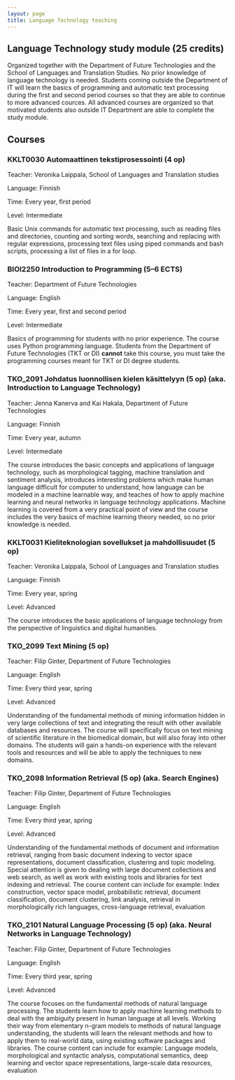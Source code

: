 ```yaml
---
layout: page
title: Language Technology teaching
---
```


## Language Technology study module (25 credits)
Organized together with the Department of Future Technologies and the School of Languages and Translation Studies. No prior knowledge of language technology is needed. Students coming outside the Department of IT will learn the basics of programming and automatic text processing during the first and second period courses so that they are able to continue to more advanced cources. All advanced courses are organized so that motivated students also outside IT Department are able to complete the study module.

## Courses

### KKLT0030 Automaattinen tekstiprosessointi (4 op)
Teacher: Veronika Laippala, School of Languages and Translation studies

Language: Finnish

Time: Every year, first period

Level: Intermediate

Basic Unix commands for automatic text processing, such as reading files and directories, counting and sorting words, searching and replacing with regular expressions, processing text files using piped commands and bash scripts, processing a list of files in a for loop.


### BIOI2250 Introduction to Programming (5–6 ECTS)
Teacher: Department of Future Technologies

Language: English

Time: Every year, first and second period

Level: Intermediate

Basics of programming for students with no prior experience. The course uses Python programming language. Students from the Department of Future Technologies (TKT or DI) **cannot** take this course, you must take the programming courses meant for TKT or DI degree students.


### TKO_2091 Johdatus luonnollisen kielen käsittelyyn (5 op) (aka. Introduction to Language Technology)
Teacher: Jenna Kanerva and Kai Hakala, Department of Future Technologies

Language: Finnish

Time: Every year, autumn

Level: Intermediate

The course introduces the basic concepts and applications of language technology, such as morphological tagging, machine translation and sentiment analysis, introduces interesting problems which make human language difficult for computer to understand, how language can be modeled in a machine learnable way, and teaches of how to apply machine learning and neural networks in language technology applications. Machine learning is covered from a very practical point of view and the course includes the very basics of machine learning theory needed, so no prior knowledge is needed.


### KKLT0031 Kieliteknologian sovellukset ja mahdollisuudet (5 op)
Teacher: Veronika Laippala, School of Languages and Translation studies

Language: Finnish

Time: Every year, spring

Level: Advanced

The course introduces the basic applications of language technology from the perspective of linguistics and digital humanities.


### TKO_2099 Text Mining (5 op)
Teacher: Filip Ginter, Department of Future Technologies

Language: English

Time: Every third year, spring

Level: Advanced

Understanding of the fundamental methods of mining information hidden in very large collections of text and integrating the result with other available databases and resources. The course will specifically focus on text mining of scientific literature in the biomedical domain, but will also foray into other domains. The students will gain a hands-on experience with the relevant tools and resources and will be able to apply the techniques to new domains.


### TKO_2098 Information Retrieval (5 op) (aka. Search Engines)
Teacher: Filip Ginter, Department of Future Technologies

Language: English

Time: Every third year, spring

Level: Advanced

Understanding of the fundamental methods of document and information retrieval, ranging from basic document indexing to vector space representations, document classification, clustering and topic modeling. Special attention is given to dealing with large document collections and web search, as well as work with existing tools and libraries for text indexing and retrieval. The course content can include for example: Index construction, vector space model, probabilistic retrieval, document classification, document clustering, link analysis, retrieval in morphologically rich languages, cross-language retrieval, evaluation


### TKO_2101 Natural Language Processing (5 op) (aka. Neural Networks in Language Technology)
Teacher: Filip Ginter, Department of Future Technologies

Language: English

Time: Every third year, spring

Level: Advanced

The course focuses on the fundamental methods of natural language processing. The students learn how to apply machine learning methods to deal with the ambiguity present in human language at all levels. Working their way from elementary n-gram models to methods of natural language understanding, the students will learn the relevant methods and how to apply them to real-world data, using existing software packages and libraries. The course content can include for example: Language models, morphological and syntactic analysis, computational semantics, deep learning and vector space representations, large-scale data resources, evaluation


